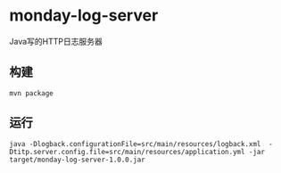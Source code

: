 # monday-log-server
Java写的HTTP日志服务器

## 构建

    mvn package

## 运行

    java -Dlogback.configurationFile=src/main/resources/logback.xml  -Dtitp.server.config.file=src/main/resources/application.yml -jar target/monday-log-server-1.0.0.jar
